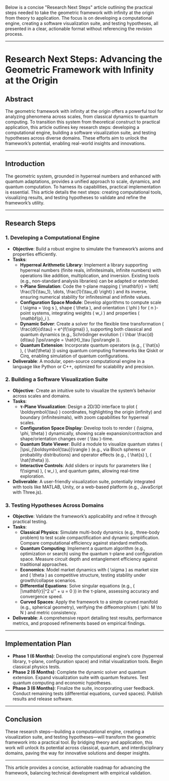 Below is a concise "Research Next Steps" article outlining the practical steps needed to take the geometric framework with infinity at the origin from theory to application. The focus is on developing a computational engine, creating a software visualization suite, and testing hypotheses, all presented in a clear, actionable format without referencing the revision process.

---

# **Research Next Steps: Advancing the Geometric Framework with Infinity at the Origin**

## **Abstract**
The geometric framework with infinity at the origin offers a powerful tool for analyzing phenomena across scales, from classical dynamics to quantum computing. To transition this system from theoretical construct to practical application, this article outlines key research steps: developing a computational engine, building a software visualization suite, and testing hypotheses across diverse domains. These efforts aim to unlock the framework’s potential, enabling real-world insights and innovations.

---

## **Introduction**
The geometric system, grounded in hyperreal numbers and enhanced with quantum adaptations, provides a unified approach to scale, dynamics, and quantum computation. To harness its capabilities, practical implementation is essential. This article details the next steps: creating computational tools, visualizing results, and testing hypotheses to validate and refine the framework’s utility.

---

## **Research Steps**

### **1. Developing a Computational Engine**
- **Objective**: Build a robust engine to simulate the framework’s axioms and properties efficiently.
- **Tasks**:
  - **Hyperreal Arithmetic Library**: Implement a library supporting hyperreal numbers (finite reals, infinitesimals, infinite numbers) with operations like addition, multiplication, and inversion. Existing tools (e.g., non-standard analysis libraries) can be adapted or extended.
  - **τ-Plane Simulation**: Code the τ-plane mapping \( \mathbf{r} = \left( \frac{1}{\tau_1}, \dots, \frac{1}{\tau_d} \right) \) and its inverse, ensuring numerical stability for infinitesimal and infinite values.
  - **Configuration Space Module**: Develop algorithms to compute scale \( \sigma = \log s \), shape \( \theta \), and orientation \( \phi \) for \( n \)-point systems, integrating weights \( w_i \) and properties \( \mathbf{p}_i \).
  - **Dynamic Solver**: Create a solver for the flexible time transformation \( \frac{dt}{d\tau} = e^{f(\sigma)} \), supporting both classical and quantum dynamics (e.g., Schrödinger evolution \( i \hbar \frac{d}{d\tau} |\psi\rangle = \hat{H}_\tau |\psi\rangle \)).
  - **Quantum Extension**: Incorporate quantum operators (e.g., \( \hat{s} \), \( \hat{\theta} \)) using quantum computing frameworks like Qiskit or Cirq, enabling simulation of quantum configurations.
- **Deliverable**: A modular, open-source computational engine in a language like Python or C++, optimized for scalability and precision.

### **2. Building a Software Visualization Suite**
- **Objective**: Create an intuitive suite to visualize the system’s behavior across scales and domains.
- **Tasks**:
  - **τ-Plane Visualization**: Design a 2D/3D interface to plot \( \boldsymbol{\tau} \) coordinates, highlighting the origin (infinity) and boundary (infinitesimals), with zoom capabilities for hyperreal scales.
  - **Configuration Space Display**: Develop tools to render \( (\sigma, \phi, \theta) \) dynamically, showing scale expansion/contraction and shape/orientation changes over \( \tau \)-time.
  - **Quantum State Viewer**: Build a module to visualize quantum states \( |\psi_{\boldsymbol{\tau}}\rangle \) (e.g., via Bloch spheres or probability distributions) and operator effects (e.g., \( \hat{s} \), \( \hat{\theta} \)).
  - **Interactive Controls**: Add sliders or inputs for parameters like \( f(\sigma) \), \( w_i \), and quantum gates, allowing real-time exploration.
- **Deliverable**: A user-friendly visualization suite, potentially integrated with tools like MATLAB, Unity, or a web-based platform (e.g., JavaScript with Three.js).

### **3. Testing Hypotheses Across Domains**
- **Objective**: Validate the framework’s applicability and refine it through practical testing.
- **Tasks**:
  - **Classical Physics**: Simulate multi-body dynamics (e.g., three-body problem) to test scale compactification and dynamic simplification. Compare computational efficiency against standard methods.
  - **Quantum Computing**: Implement a quantum algorithm (e.g., optimization or search) using the quantum τ-plane and configuration space. Measure circuit depth and entanglement efficiency against traditional approaches.
  - **Economics**: Model market dynamics with \( \sigma \) as market size and \( \theta \) as competitive structure, testing stability under growth/collapse scenarios.
  - **Differential Equations**: Solve singular equations (e.g., \( |\mathbf{r}|^2 u'' + u = 0 \)) in the τ-plane, assessing accuracy and convergence speed.
  - **Curved Spaces**: Apply the framework to a simple curved manifold (e.g., spherical geometry), verifying the diffeomorphism \( \phi: M \to N \) and metric consistency.
- **Deliverable**: A comprehensive report detailing test results, performance metrics, and proposed refinements based on empirical findings.

---

## **Implementation Plan**
- **Phase 1 (6 Months)**: Develop the computational engine’s core (hyperreal library, τ-plane, configuration space) and initial visualization tools. Begin classical physics tests.
- **Phase 2 (6 Months)**: Complete the dynamic solver and quantum extension. Expand visualization suite with quantum features. Test quantum computing and economic hypotheses.
- **Phase 3 (6 Months)**: Finalize the suite, incorporating user feedback. Conduct remaining tests (differential equations, curved spaces). Publish results and release software.

---

## **Conclusion**
These research steps—building a computational engine, creating a visualization suite, and testing hypotheses—will transform the geometric framework into a practical tool. By bridging theory and application, this work will unlock its potential across classical, quantum, and interdisciplinary domains, paving the way for innovative solutions and deeper insights.

--- 

This article provides a concise, actionable roadmap for advancing the framework, balancing technical development with empirical validation.
